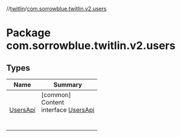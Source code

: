 //[twitlin](../index.md)/[com.sorrowblue.twitlin.v2.users](index.md)



# Package com.sorrowblue.twitlin.v2.users  


## Types  
  
|  Name|  Summary| 
|---|---|
| <a name="com.sorrowblue.twitlin.v2.users/UsersApi///PointingToDeclaration/"></a>[UsersApi](-users-api/index.md)| <a name="com.sorrowblue.twitlin.v2.users/UsersApi///PointingToDeclaration/"></a>[common]  <br>Content  <br>interface [UsersApi](-users-api/index.md)  <br><br><br>

